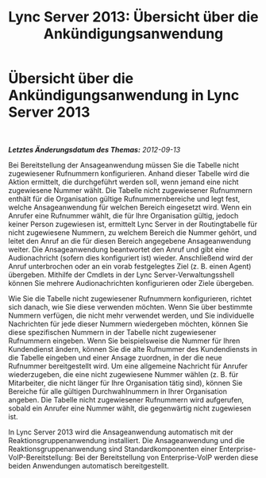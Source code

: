 ﻿---
title: 'Lync Server 2013: Übersicht über die Ankündigungsanwendung'
TOCTitle: Übersicht über die Ankündigungsanwendung
ms:assetid: 2abee804-2599-48bb-90b2-15df0bae5e20
ms:mtpsurl: https://technet.microsoft.com/de-de/library/JJ204757(v=OCS.15)
ms:contentKeyID: 49293506
ms.date: 05/19/2016
mtps_version: v=OCS.15
ms.translationtype: HT
---

# Übersicht über die Ankündigungsanwendung in Lync Server 2013

 

_**Letztes Änderungsdatum des Themas:** 2012-09-13_

Bei Bereitstellung der Ansageanwendung müssen Sie die Tabelle nicht zugewiesener Rufnummern konfigurieren. Anhand dieser Tabelle wird die Aktion ermittelt, die durchgeführt werden soll, wenn jemand eine nicht zugewiesene Nummer wählt. Die Tabelle nicht zugewiesener Rufnummern enthält für die Organisation gültige Rufnummernbereiche und legt fest, welche Ansageanwendung für welchen Bereich eingesetzt wird. Wenn ein Anrufer eine Rufnummer wählt, die für Ihre Organisation gültig, jedoch keiner Person zugewiesen ist, ermittelt Lync Server in der Routingtabelle für nicht zugewiesene Nummern, zu welchem Bereich die Nummer gehört, und leitet den Anruf an die für diesen Bereich angegebene Ansageanwendung weiter. Die Ansageanwendung beantwortet den Anruf und gibt eine Audionachricht (sofern dies konfiguriert ist) wieder. Anschließend wird der Anruf unterbrochen oder an ein vorab festgelegtes Ziel (z. B. einen Agent) übergeben. Mithilfe der Cmdlets in der Lync Server-Verwaltungsshell können Sie mehrere Audionachrichten konfigurieren oder Ziele übergeben.

Wie Sie die Tabelle nicht zugewiesener Rufnummern konfigurieren, richtet sich danach, wie Sie diese verwenden möchten. Wenn Sie über bestimmte Nummern verfügen, die nicht mehr verwendet werden, und Sie individuelle Nachrichten für jede dieser Nummern wiedergeben möchten, können Sie diese spezifischen Nummern in der Tabelle nicht zugewiesener Rufnummern eingeben. Wenn Sie beispielsweise die Nummer für Ihren Kundendienst ändern, können Sie die alte Rufnummer des Kundendiensts in die Tabelle eingeben und einer Ansage zuordnen, in der die neue Rufnummer bereitgestellt wird. Um eine allgemeine Nachricht für Anrufer wiederzugeben, die eine nicht zugewiesene Nummer wählen (z. B. für Mitarbeiter, die nicht länger für Ihre Organisation tätig sind), können Sie Bereiche für alle gültigen Durchwahlnummern in Ihrer Organisation angeben. Die Tabelle nicht zugewiesener Rufnummern wird aufgerufen, sobald ein Anrufer eine Nummer wählt, die gegenwärtig nicht zugewiesen ist.

In Lync Server 2013 wird die Ansageanwendung automatisch mit der Reaktionsgruppenanwendung installiert. Die Ansageanwendung und die Reaktionsgruppenanwendung sind Standardkomponenten einer Enterprise-VoIP-Bereitstellung: Bei der Bereitstellung von Enterprise-VoIP werden diese beiden Anwendungen automatisch bereitgestellt.

